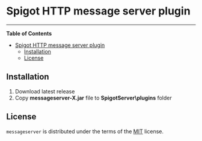 # Spigot HTTP message server plugin
-----

**Table of Contents**

- [Spigot HTTP message server plugin](#spigot-http-message-server-plugin)
  - [Installation](#installation)
  - [License](#license)

## Installation

1. Download latest release
2. Copy **messageserver-X.jar** file to **SpigotServer\plugins** folder

## License

`messageserver` is distributed under the terms of the [MIT](https://spdx.org/licenses/MIT.html) license.
